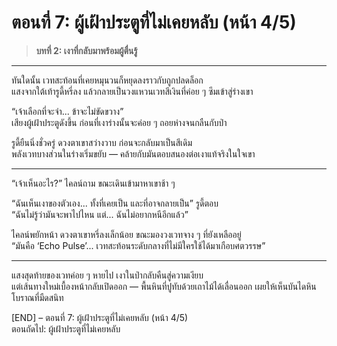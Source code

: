 
# ตอนที่ 7: ผู้เฝ้าประตูที่ไม่เคยหลับ (หน้า 4/5)

> **บทที่ 2: เงาที่กลับมาพร้อมผู้ตื่นรู้**  

---

ทันใดนั้น เวทสะท้อนที่เคยหมุนวนก็หยุดลงราวกับถูกปลดล็อก  
แสงจากใต้เท้ารูดี้หรี่ลง แล้วกลายเป็นวงแหวนเวทสีเงินที่ค่อย ๆ ซึมเข้าสู่ร่างเขา

“เจ้าเลือกที่จะจำ... ข้าจะไม่ขัดขวาง”  
เสียงผู้เฝ้าประตูดังขึ้น ก่อนที่เงาร่างนั้นจะค่อย ๆ ถอยห่างจนกลืนกับป่า

รูดี้ยืนนิ่งชั่วครู่ ดวงตาเขาสว่างวาบ ก่อนจะกลับมาเป็นสีเดิม  
พลังเวทบางส่วนในร่างเริ่มขยับ — คล้ายกับมันตอบสนองต่อเงาแท้จริงในใจเขา

---

“เจ้าเห็นอะไร?” ไคลน์ถาม ขณะเดินเข้ามาหาเขาช้า ๆ

“ฉันเห็นเงาของตัวเอง... ทั้งที่เคยเป็น และที่อาจกลายเป็น” รูดี้ตอบ  
“ฉันไม่รู้ว่ามันจะพาไปไหน แต่... ฉันไม่อยากหนีอีกแล้ว”

ไคลน์พยักหน้า ดวงตาเขาหรี่ลงเล็กน้อย ขณะมองวงเวทจาง ๆ ที่ยังเหลืออยู่  
“มันคือ ‘Echo Pulse’... เวทสะท้อนระดับกลางที่ไม่มีใครใช้ได้มาเกือบศตวรรษ”

---

แสงสุดท้ายของเวทค่อย ๆ หายไป เงาในป่ากลับคืนสู่ความเงียบ  
แต่เส้นทางใหม่เบื้องหน้ากลับเปิดออก — พื้นหินที่ปูทับด้วยเถาไม้ได้เลื่อนออก เผยให้เห็นบันไดหินโบราณที่มืดสนิท

[END] – ตอนที่ 7: ผู้เฝ้าประตูที่ไม่เคยหลับ (หน้า 4/5)  
ตอนถัดไป: ผู้เฝ้าประตูที่ไม่เคยหลับ
